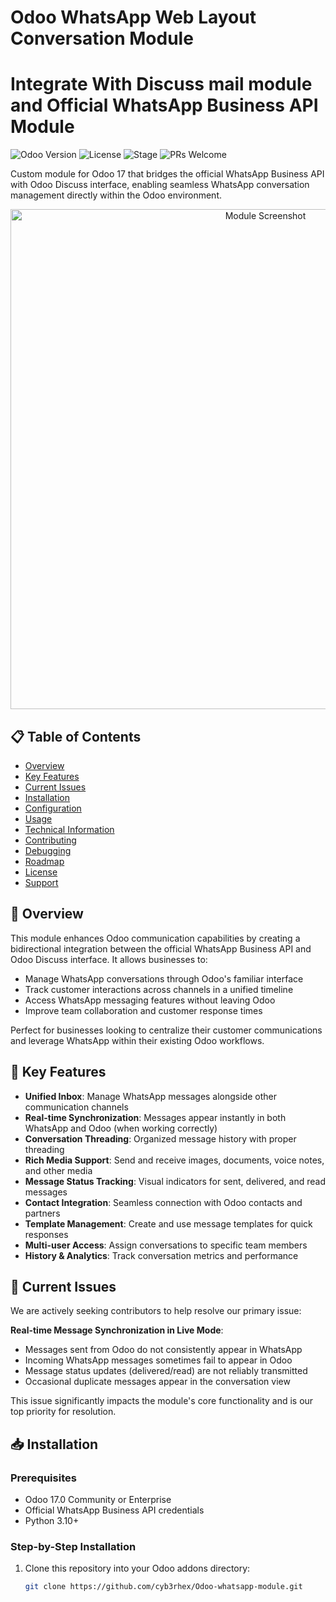 # Odoo WhatsApp Web Layout Conversation Module

# Integrate With Discuss mail module and Official WhatsApp Business API Module

![Odoo Version](https://img.shields.io/badge/Odoo-17.0-blue)
![License](https://img.shields.io/badge/License-LGPL--3-brightgreen)
![Stage](https://img.shields.io/badge/Stage-Development-orange)
![PRs Welcome](https://img.shields.io/badge/PRs-welcome-brightgreen.svg)

Custom module for Odoo 17 that bridges the official WhatsApp Business API with Odoo Discuss interface, enabling seamless WhatsApp conversation management directly within the Odoo environment.

<p align="center">
  <img src="https://via.placeholder.com/800x400?text=Odoo+WhatsApp+Module+Screenshot" alt="Module Screenshot" width="800"/>
</p>

## 📋 Table of Contents

- [Overview](#-overview)
- [Key Features](#-key-features)
- [Current Issues](#-current-issues)
- [Installation](#-installation)
- [Configuration](#-configuration)
- [Usage](#-usage)
- [Technical Information](#-technical-information)
- [Contributing](#-contributing)
- [Debugging](#-debugging)
- [Roadmap](#-roadmap)
- [License](#-license)
- [Support](#-support)

## 🌟 Overview

This module enhances Odoo communication capabilities by creating a bidirectional integration between the official WhatsApp Business API and Odoo Discuss interface. It allows businesses to:

- Manage WhatsApp conversations through Odoo's familiar interface
- Track customer interactions across channels in a unified timeline
- Access WhatsApp messaging features without leaving Odoo
- Improve team collaboration and customer response times

Perfect for businesses looking to centralize their customer communications and leverage WhatsApp within their existing Odoo workflows.

## 🚀 Key Features

- **Unified Inbox**: Manage WhatsApp messages alongside other communication channels
- **Real-time Synchronization**: Messages appear instantly in both WhatsApp and Odoo (when working correctly)
- **Conversation Threading**: Organized message history with proper threading
- **Rich Media Support**: Send and receive images, documents, voice notes, and other media
- **Message Status Tracking**: Visual indicators for sent, delivered, and read messages
- **Contact Integration**: Seamless connection with Odoo contacts and partners
- **Template Management**: Create and use message templates for quick responses
- **Multi-user Access**: Assign conversations to specific team members
- **History & Analytics**: Track conversation metrics and performance

## 🔧 Current Issues

We are actively seeking contributors to help resolve our primary issue:

**Real-time Message Synchronization in Live Mode**:
- Messages sent from Odoo do not consistently appear in WhatsApp
- Incoming WhatsApp messages sometimes fail to appear in Odoo
- Message status updates (delivered/read) are not reliably transmitted
- Occasional duplicate messages appear in the conversation view

This issue significantly impacts the module's core functionality and is our top priority for resolution.

## 📥 Installation

### Prerequisites
- Odoo 17.0 Community or Enterprise
- Official WhatsApp Business API credentials
- Python 3.10+

### Step-by-Step Installation

1. Clone this repository into your Odoo addons directory:
   ```bash
   git clone https://github.com/cyb3rhex/Odoo-whatsapp-module.git